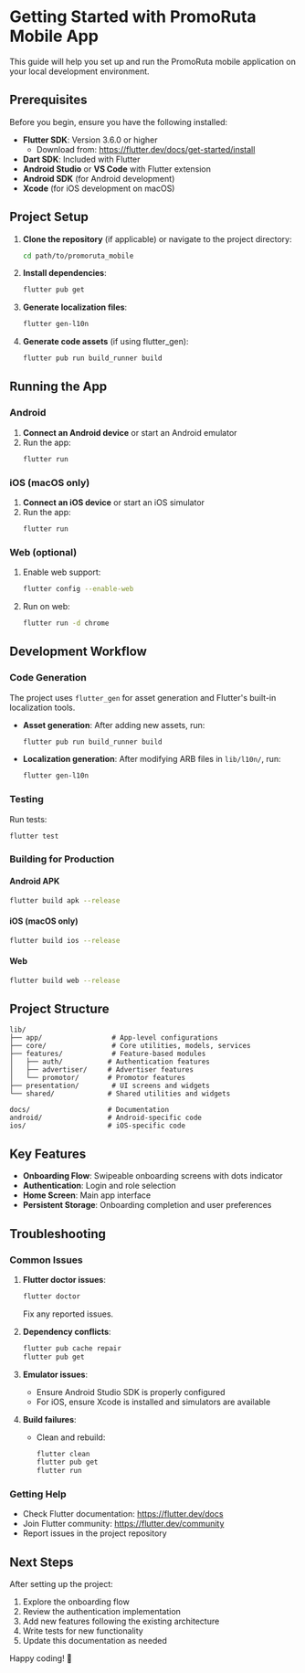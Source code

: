 # Getting Started with PromoRuta Mobile App

This guide will help you set up and run the PromoRuta mobile application on your local development environment.

## Prerequisites

Before you begin, ensure you have the following installed:

- **Flutter SDK**: Version 3.6.0 or higher
  - Download from: https://flutter.dev/docs/get-started/install
- **Dart SDK**: Included with Flutter
- **Android Studio** or **VS Code** with Flutter extension
- **Android SDK** (for Android development)
- **Xcode** (for iOS development on macOS)

## Project Setup

1. **Clone the repository** (if applicable) or navigate to the project directory:
   ```bash
   cd path/to/promoruta_mobile
   ```

2. **Install dependencies**:
   ```bash
   flutter pub get
   ```

3. **Generate localization files**:
   ```bash
   flutter gen-l10n
   ```

4. **Generate code assets** (if using flutter_gen):
   ```bash
   flutter pub run build_runner build
   ```

## Running the App

### Android
1. **Connect an Android device** or start an Android emulator
2. Run the app:
   ```bash
   flutter run
   ```

### iOS (macOS only)
1. **Connect an iOS device** or start an iOS simulator
2. Run the app:
   ```bash
   flutter run
   ```

### Web (optional)
1. Enable web support:
   ```bash
   flutter config --enable-web
   ```
2. Run on web:
   ```bash
   flutter run -d chrome
   ```

## Development Workflow

### Code Generation
The project uses `flutter_gen` for asset generation and Flutter's built-in localization tools.

- **Asset generation**: After adding new assets, run:
  ```bash
  flutter pub run build_runner build
  ```

- **Localization generation**: After modifying ARB files in `lib/l10n/`, run:
  ```bash
  flutter gen-l10n
  ```

### Testing
Run tests:
```bash
flutter test
```

### Building for Production

#### Android APK
```bash
flutter build apk --release
```

#### iOS (macOS only)
```bash
flutter build ios --release
```

#### Web
```bash
flutter build web --release
```

## Project Structure

```
lib/
├── app/                 # App-level configurations
├── core/                # Core utilities, models, services
├── features/            # Feature-based modules
│   ├── auth/           # Authentication features
│   ├── advertiser/     # Advertiser features
│   └── promotor/       # Promotor features
├── presentation/        # UI screens and widgets
└── shared/             # Shared utilities and widgets

docs/                   # Documentation
android/                # Android-specific code
ios/                    # iOS-specific code
```

## Key Features

- **Onboarding Flow**: Swipeable onboarding screens with dots indicator
- **Authentication**: Login and role selection
- **Home Screen**: Main app interface
- **Persistent Storage**: Onboarding completion and user preferences

## Troubleshooting

### Common Issues

1. **Flutter doctor issues**:
   ```bash
   flutter doctor
   ```
   Fix any reported issues.

2. **Dependency conflicts**:
   ```bash
   flutter pub cache repair
   flutter pub get
   ```

3. **Emulator issues**:
   - Ensure Android Studio SDK is properly configured
   - For iOS, ensure Xcode is installed and simulators are available

4. **Build failures**:
   - Clean and rebuild:
     ```bash
     flutter clean
     flutter pub get
     flutter run
     ```

### Getting Help

- Check Flutter documentation: https://flutter.dev/docs
- Join Flutter community: https://flutter.dev/community
- Report issues in the project repository

## Next Steps

After setting up the project:

1. Explore the onboarding flow
2. Review the authentication implementation
3. Add new features following the existing architecture
4. Write tests for new functionality
5. Update this documentation as needed

Happy coding! 🚀